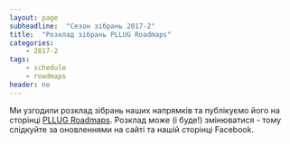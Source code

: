 ```yaml
---
layout: page
subheadline:  "Сезон зібрань 2017-2"
title:  "Розклад зібрань PLLUG Roadmaps"
categories:
    - 2017-2
tags:
    - schedule
    - roadmaps
header: no
---
```

Ми узгодили розклад зібрань наших напрямків та публікуємо його на сторінці [PLLUG Roadmaps](http://pllug.org.ua/pllug-roadmaps/). Розклад може (і буде!) змінюватися - тому слідкуйте за оновленнями на сайті та нашій сторінці Facebook. 
<!--more-->

